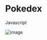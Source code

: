 # Pokedex
 Javascript

 ![image](https://github.com/Yarabaccule/pokedex/assets/31145366/9741a4d1-6627-4dad-b942-82e5be162eb3)

